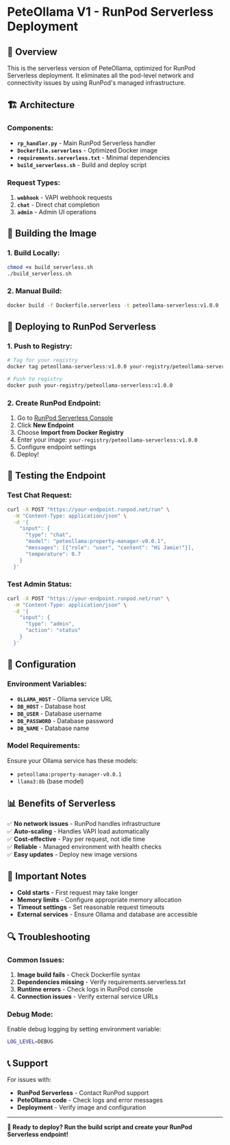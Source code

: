 # PeteOllama V1 - RunPod Serverless Deployment

## 🚀 **Overview**

This is the serverless version of PeteOllama, optimized for RunPod Serverless deployment. It eliminates all the pod-level network and connectivity issues by using RunPod's managed infrastructure.

## 🏗️ **Architecture**

### **Components:**
- **`rp_handler.py`** - Main RunPod Serverless handler
- **`Dockerfile.serverless`** - Optimized Docker image
- **`requirements.serverless.txt`** - Minimal dependencies
- **`build_serverless.sh`** - Build and deploy script

### **Request Types:**
1. **`webhook`** - VAPI webhook requests
2. **`chat`** - Direct chat completion
3. **`admin`** - Admin UI operations

## 🐳 **Building the Image**

### **1. Build Locally:**
```bash
chmod +x build_serverless.sh
./build_serverless.sh
```

### **2. Manual Build:**
```bash
docker build -f Dockerfile.serverless -t peteollama-serverless:v1.0.0 .
```

## 🚀 **Deploying to RunPod Serverless**

### **1. Push to Registry:**
```bash
# Tag for your registry
docker tag peteollama-serverless:v1.0.0 your-registry/peteollama-serverless:v1.0.0

# Push to registry
docker push your-registry/peteollama-serverless:v1.0.0
```

### **2. Create RunPod Endpoint:**
1. Go to [RunPod Serverless Console](https://runpod.io/console/serverless)
2. Click **New Endpoint**
3. Choose **Import from Docker Registry**
4. Enter your image: `your-registry/peteollama-serverless:v1.0.0`
5. Configure endpoint settings
6. Deploy!

## 🧪 **Testing the Endpoint**

### **Test Chat Request:**
```bash
curl -X POST "https://your-endpoint.runpod.net/run" \
  -H "Content-Type: application/json" \
  -d '{
    "input": {
      "type": "chat",
      "model": "peteollama:property-manager-v0.0.1",
      "messages": [{"role": "user", "content": "Hi Jamie!"}],
      "temperature": 0.7
    }
  }'
```

### **Test Admin Status:**
```bash
curl -X POST "https://your-endpoint.runpod.net/run" \
  -H "Content-Type: application/json" \
  -d '{
    "input": {
      "type": "admin",
      "action": "status"
    }
  }'
```

## 🔧 **Configuration**

### **Environment Variables:**
- **`OLLAMA_HOST`** - Ollama service URL
- **`DB_HOST`** - Database host
- **`DB_USER`** - Database username
- **`DB_PASSWORD`** - Database password
- **`DB_NAME`** - Database name

### **Model Requirements:**
Ensure your Ollama service has these models:
- `peteollama:property-manager-v0.0.1`
- `llama3:8b` (base model)

## 📊 **Benefits of Serverless**

✅ **No network issues** - RunPod handles infrastructure  
✅ **Auto-scaling** - Handles VAPI load automatically  
✅ **Cost-effective** - Pay per request, not idle time  
✅ **Reliable** - Managed environment with health checks  
✅ **Easy updates** - Deploy new image versions  

## 🚨 **Important Notes**

- **Cold starts** - First request may take longer
- **Memory limits** - Configure appropriate memory allocation
- **Timeout settings** - Set reasonable request timeouts
- **External services** - Ensure Ollama and database are accessible

## 🔍 **Troubleshooting**

### **Common Issues:**
1. **Image build fails** - Check Dockerfile syntax
2. **Dependencies missing** - Verify requirements.serverless.txt
3. **Runtime errors** - Check logs in RunPod console
4. **Connection issues** - Verify external service URLs

### **Debug Mode:**
Enable debug logging by setting environment variable:
```bash
LOG_LEVEL=DEBUG
```

## 📞 **Support**

For issues with:
- **RunPod Serverless** - Contact RunPod support
- **PeteOllama code** - Check logs and error messages
- **Deployment** - Verify image and configuration

---

**🎯 Ready to deploy? Run the build script and create your RunPod Serverless endpoint!**
